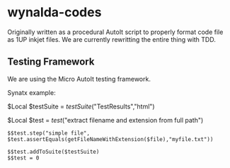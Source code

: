 wynalda-codes
=============

Originally written as a procedural AutoIt script to properly format code file as 1UP inkjet files. We are currently rewritting the entire thing with TDD.

Testing Framework
-----------------

We are using the Micro AutoIt testing framework. 

Synatx example:

  $Local $testSuite = _testSuite_("TestResults","html")

  $Local $test = _test_("extract filename and extension from full path")

	$$test.step("simple file", $test.assertEquals(getFileNameWithExtension($file),"myfile.txt"))

	$$test.addToSuite($testSuite)
	$$test = 0
